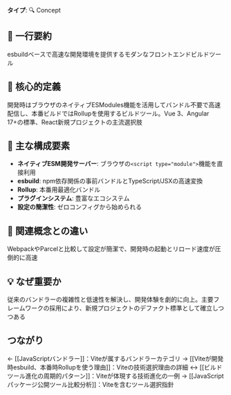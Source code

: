 **タイプ**: 🔍 Concept

## 📝 一行要約
esbuildベースで高速な開発環境を提供するモダンなフロントエンドビルドツール

## 🎯 核心的定義
開発時はブラウザのネイティブESModules機能を活用してバンドル不要で高速配信し、本番ビルドではRollupを使用するビルドツール。Vue 3、Angular 17+の標準、React新規プロジェクトの主流選択肢

## 🌟 主な構成要素
- **ネイティブESM開発サーバー**: ブラウザの`<script type="module">`機能を直接利用
- **esbuild**: npm依存関係の事前バンドルとTypeScript/JSXの高速変換
- **Rollup**: 本番用最適化バンドル
- **プラグインシステム**: 豊富なエコシステム
- **設定の簡潔性**: ゼロコンフィグから始められる

## 🔄 関連概念との違い
WebpackやParcelと比較して設定が簡潔で、開発時の起動とリロード速度が圧倒的に高速

## 💡 なぜ重要か
従来のバンドラーの複雑性と低速性を解決し、開発体験を劇的に向上。主要フレームワークの採用により、新規プロジェクトのデファクト標準として確立しつつある

## つながり
← [[JavaScriptバンドラー]]：Viteが属するバンドラーカテゴリ
→ [[Viteが開発時esbuild、本番時Rollupを使う理由]]：Viteの技術選択理由の詳細
↔ [[ビルドツール進化の周期的パターン]]：Viteが体現する技術進化の一例
→ [[JavaScriptパッケージ公開ツール比較分析]]：Viteを含むツール選択指針
